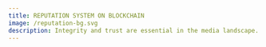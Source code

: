 ```yaml
---
title: REPUTATION SYSTEM ON BLOCKCHAIN
image: /reputation-bg.svg
description: Integrity and trust are essential in the media landscape. That's why we have implemented a reputation system driven by MPXR (our soulbound-token on Mindplex. This system rewards users for their contributions, ensuring that quality content rises to the top. By leveraging blockchain technology, we establish a transparent and immutable record of reputation, fostering a community-driven environment where credibility and expertise are valued.
---
```

